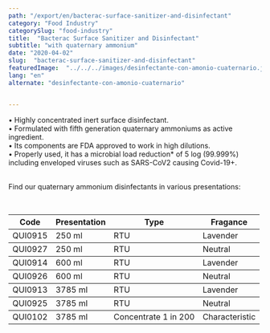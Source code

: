```yaml
---
path: "/export/en/bacterac-surface-sanitizer-and-disinfectant"
category: "Food Industry"
categorySlug: "food-industry"
title:  "Bacterac Surface Sanitizer and Disinfectant"
subtitle: "with quaternary ammonium"
date: "2020-04-02"
slug:  "bacterac-surface-sanitizer-and-disinfectant"
featuredImage:  "../../../images/desinfectante-con-amonio-cuaternario.jpg"
lang: "en"
alternate: "desinfectante-con-amonio-cuaternario"


---
```

• Highly concentrated inert surface disinfectant. <br/>
• Formulated with fifth generation quaternary ammoniums as active ingredient.<br/>
• Its components are FDA approved to work in high dilutions.<br/>
• Properly used, it has a microbial load reduction* of 5 log (99.999%) including enveloped viruses such as SARS-CoV2 causing Covid-19+.<br/><br/>

Find our quaternary ammonium disinfectants in various presentations:

 <br/>
<table class="min-w-full md:min-w-0 divide-y-0 divide-gray-200">
          <thead class=" bg-white">
            <tr>
              <th scope="col" class="px-6 text-center text-xs font-medium text-white bg-primary-default uppercase tracking-wider">
                Code
              </th>
              <th scope="col" class="px-6 py-3 text-center text-xs font-medium text-white bg-primary-lighter uppercase tracking-wider">
                Presentation
              </th>
              <th scope="col" class="px-6 py-3 text-center text-xs font-medium text-white bg-primary-default uppercase tracking-wider">
                Type
              </th>
               <th scope="col" class="px-6 py-3 text-center text-xs font-medium text-white bg-primary-lighter uppercase tracking-wider">
                Fragance
              </th>
            </tr>
          </thead>
          <tbody>
            <tr class="bg-gray-300">
              <td class="px-6 py-4 whitespace-nowrap text-sm text-gray-700 text-center">
              QUI0915
              </td>
              <td class="px-6 py-4 whitespace-nowrap text-sm text-gray-700 text-center">
              250 ml
              </td>
              <td class="px-6 py-4 whitespace-nowrap text-sm text-gray-700 text-center">
              RTU 
              </td>
              <td class="px-6 py-4 whitespace-nowrap text-sm text-gray-700 text-center">
              Lavender 
              </td>
            </tr>
          </tbody>
          <tbody>
            <tr class="bg-gray-100">
              <td class="px-6 py-4 whitespace-nowrap text-sm text-gray-700 text-center">
              QUI0927
              </td>
              <td class="px-6 py-4 whitespace-nowrap text-sm text-gray-700 text-center">
              250 ml
              </td>
              <td class="px-6 py-4 whitespace-nowrap text-sm text-gray-700 text-center">
              RTU 
              </td>
              <td class="px-6 py-4 whitespace-nowrap text-sm text-gray-700 text-center">
              Neutral 
              </td>
            </tr>
          </tbody>
          <tbody>
            <tr class="bg-gray-300">
              <td class="px-6 py-4 whitespace-nowrap text-sm text-gray-700 text-center">
              QUI0914
              </td>
              <td class="px-6 py-4 whitespace-nowrap text-sm text-gray-700 text-center">
              600 ml
              </td>
              <td class="px-6 py-4 whitespace-nowrap text-sm text-gray-700 text-center">
              RTU 
              </td>
              <td class="px-6 py-4 whitespace-nowrap text-sm text-gray-700 text-center">
              Lavender 
              </td>
            </tr>
          </tbody>
          <tbody>
            <tr class="bg-gray-100">
              <td class="px-6 py-4 whitespace-nowrap text-sm text-gray-700 text-center">
              QUI0926
              </td>
              <td class="px-6 py-4 whitespace-nowrap text-sm text-gray-700 text-center">
              600 ml
              </td>
              <td class="px-6 py-4 whitespace-nowrap text-sm text-gray-700 text-center">
              RTU 
              </td>
              <td class="px-6 py-4 whitespace-nowrap text-sm text-gray-700 text-center">
              Neutral 
              </td>
            </tr>
          </tbody>
          <tbody>
            <tr class="bg-gray-300">
              <td class="px-6 py-4 whitespace-nowrap text-sm text-gray-700 text-center">
              QUI0913
              </td>
              <td class="px-6 py-4 whitespace-nowrap text-sm text-gray-700 text-center">
              3785 ml
              </td>
              <td class="px-6 py-4 whitespace-nowrap text-sm text-gray-700 text-center">
              RTU 
              </td>
              <td class="px-6 py-4 whitespace-nowrap text-sm text-gray-700 text-center">
              Lavender
              </td>
            </tr>
          </tbody>
          <tbody>
            <tr class="bg-gray-100">
              <td class="px-6 py-4 whitespace-nowrap text-sm text-gray-700 text-center">
              QUI0925
              </td>
              <td class="px-6 py-4 whitespace-nowrap text-sm text-gray-700 text-center">
              3785 ml
              </td>
              <td class="px-6 py-4 whitespace-nowrap text-sm text-gray-700 text-center">
              RTU 
              </td>
              <td class="px-6 py-4 whitespace-nowrap text-sm text-gray-700 text-center">
              Neutral 
              </td>
            </tr>
          </tbody>
          <tbody>
            <tr class="bg-gray-300">
              <td class="px-6 py-4 whitespace-nowrap text-sm text-gray-700 text-center">
              QUI0102
              </td>
              <td class="px-6 py-4 whitespace-nowrap text-sm text-gray-700 text-center">
              3785 ml
              </td>
              <td class="px-6 py-4 whitespace-nowrap text-sm text-gray-700 text-center">
              Concentrate 1 in 200
              </td>
              <td class="px-6 py-4 whitespace-nowrap text-sm text-gray-700 text-center">
              Characteristic 
              </td>
            </tr>
          </tbody>
        </table>
        <br>

 
